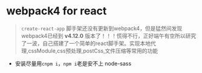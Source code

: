 # webpack4 for react
> `create-react-app` 脚手架还没有更新到webpack4，但是猛然间发现webpack4已经到 **v4.12.0** 版本了！！！慌得不行，正好端午有空所以研究了一波，自己搭建了一个简单的react脚手架。实现本地代理,cssModule,css预处理,postCss,文件压缩等常用的功能

+ 安装尽量用`cnpm i`，`npm i`老是安不上 node-sass